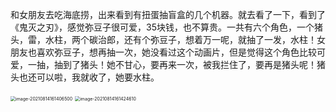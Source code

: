和女朋友去吃海底捞，出来看到有扭蛋抽盲盒的几个机器。就去看了一下，看到了《鬼灭之刃》，感觉弥豆子很可爱，35块钱，也不算贵。一共有六个角色，一个猪头，雷，水柱，两个碳治郎，还有个弥豆子，想着万一呢，就抽了一发，水柱！女朋友也喜欢弥豆子，想再抽一次，她没看过这个动画片，但是觉得这个角色比较可爱，一抽，抽到了猪头！她不甘心，要再来一次，被我拦住了，要再是猪头呢！猪头也还可以啦，我就收了，她要水柱。

<img src="https://gitee.com/hqinglau/img/raw/master/img/20210814161407.png" alt="image-20210814161406500" style="zoom:50%;" />



<img src="https://gitee.com/hqinglau/img/raw/master/img/20210814161426.png" alt="image-20210814161424610" style="zoom:50%;" />